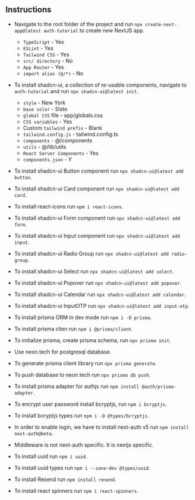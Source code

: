## Instructions

- Navigate to the root folder of the project and run `npx create-next-app@latest auth-tutorial` to create new NextJS app.
    - `TypeScript` - Yes
    - `ESLint` - Yes
    - `Tailwind CSS` - Yes
    - `src/ directory` - No
    - `App Router` - Yes
    - `import alias (@/*)` - No

- To install shadcn-ui, a collection of re-usable components, navigate to `auth-tutorial` and run `npx shadcn-ui@latest init`.
    - `style` - New York
    - `base color` - Slate
    - `global CSS` file - app/globals.css
    - `CSS variables` - Yes
    - Custom `tailwind prefix` - Blank
    - `tailwind.config.js` - tailwind.config.ts
    - `components` - @/components
    - `utils` - @/lib/utils
    - `React Server Components` - Yes
    - `components.json` - Y

- To install shadcn-ui Button component run `npx shadcn-ui@latest add button`.
- To install shadcn-ui Card component run `npx shadcn-ui@latest add card`.
- To install react-icons run `npm i react-icons`.
- To install shadcn-ui Form component run `npx shadcn-ui@latest add form`.
- To install shadcn-ui Input component run `npx shadcn-ui@latest add input`.
- To install shadcn-ui Radio Group run `npx shadcn-ui@latest add radio-group`.
- To install shadcn-ui Select run `npx shadcn-ui@latest add select`.
- To install shadcn-ui Popover run `npx shadcn-ui@latest add popover`.
- To install shadcn-ui Calendar run `npx shadcn-ui@latest add calendar`.
- To install shadcn-ui InputOTP run `npx shadcn-ui@latest add input-otp`.

- To install prisma ORM in dev mode run `npm i -D prisma`.
- To install prisma clien run `npm i @prisma/client`.
- To initialize prisma, create prisma schema, run `npx prisma init`.

- Use neon.tech for postgresql database.
- To generate prisma client library run `npx prisma generate`.
- To push database to neon.tech run `npx prisma db push`.
- To install prisma adapter for authjs run `npm install @auth/prisma-adapter`.
- To encrypt user password install bcryptjs, run `npm i bcryptjs`.
- To install bcryptjs types run `npm i -D @types/bcryptjs`.

- In order to enable login, we have to install next-auth v5 run `npm install next-auth@beta`.

- Middleware is not next-auth specific. It is nextjs specific.

- To install uuid run `npm i uuid`.
- To install uuid types run `npm i --save-dev @types/uuid`.

- To install Resend run `npm install resend`.

- To install react spinners run `npm i react-spinners`.